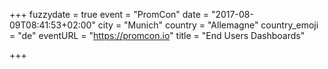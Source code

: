 +++
fuzzydate = true
event = "PromCon"
date = "2017-08-09T08:41:53+02:00"
city = "Munich"
country = "Allemagne"
country_emoji = "de"
eventURL = "https://promcon.io"
title = "End Users Dashboards"

+++

